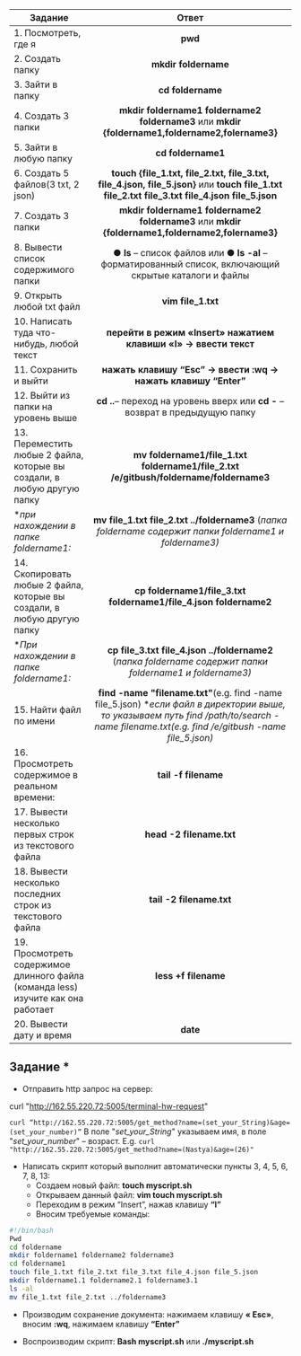 | Задание                     | Ответ           | 
| -------------              |:-------------:| 
| 1. Посмотреть, где я                  | **pwd** | 
| 2. Создать папку                  | **mkdir foldername** |   
| 3. Зайти в папку | **cd foldername**|        
| 4. Создать 3 папки |  **mkdir foldername1 foldername2 foldername3**   или  **mkdir {foldername1,foldername2,folername3}** |
| 5. Зайти в любую папку             | **cd foldername1**|    
| 6. Создать 5 файлов(3 txt, 2 json)              | **touch {file_1.txt, file_2.txt, file_3.txt, file_4.json, file_5.json}** или **touch file_1.txt file_2.txt file_3.txt    file_4.json file_5.json**      |  
| 7. Создать 3 папки              | **mkdir foldername1 foldername2 foldername3**   или  **mkdir {foldername1,foldername2,folername3}**      |  
| 8. Вывести список содержимого папки  | **● ls** – список файлов   или **● ls -al**  – форматированный список, включающий скрытые каталоги и файлы     |  
| 9. Открыть любой txt файл            | **vim file_1.txt** |  
| 10. Написать туда что-нибудь, любой текст        | **перейти в режим «Insert» нажатием клавиши  «I» → ввести текст**     |  
| 11. Сохранить и выйти              | **нажать клавишу “Esc” → ввести :wq → нажать клавишу “Enter”**      |  
| 12. Выйти из папки на уровень выше              | **cd ..**– переход на уровень вверх  или **cd -**  –возврат в предыдущую папку      |  
| 13. Переместить любые 2 файла, которые вы создали, в любую другую папку              | **mv foldername1/file_1.txt foldername1/file_2.txt /e/gitbush/foldername/foldername3**      |  
| **при нахождении в папке foldername1:*              | **mv file_1.txt file_2.txt  ../foldername3** (*папка foldername содержит папки foldername1 и foldername3)*      |  
| 14. Скопировать любые 2 файла, которые вы создали, в любую другую папку              | **cp foldername1/file_3.txt foldername1/file_4.json foldername2**      |  
| **При нахождении в папке foldername1:*              | **cp file_3.txt file_4.json ../foldername2** (*папка foldername содержит папки foldername1 и foldername3)*   |  
| 15. Найти файл по имени              | **find -name "filename.txt"**(e.g. find -name file_5.json) **если файл в директории выше, то указываем путь find /path/to/search -name filename.txt(e.g. find /e/gitbush -name file_5.json)*      |  
| 16. Просмотреть содержимое в реальном времени: | **tail -f filename**     |  
| 17. Вывести несколько первых строк из текстового файла             | **head -2 filename.txt**      | 
| 18. Вывести несколько последних строк из текстового файла              | **tail -2 filename.txt**    | 
| 19. Просмотреть содержимое длинного файла (команда less) изучите как она работает              | **less +f filename**     | 
| 20. Вывести дату и время              | **date**      | 




## Задание *
- Отправить http запрос на сервер: 

curl "http://162.55.220.72:5005/terminal-hw-request"

`curl “http://162.55.220.72:5005/get_method?name=(set_your_String)&age=(set_your_number)”`
В поле "*set_your_String*" указываем имя, в поле "*set_your_number*" – возраст. E.g. `curl "http://162.55.220.72:5005/get_method?name=(Nastya)&age=(26)"`

- Написать скрипт который выполнит автоматически пункты 3, 4, 5, 6, 7, 8, 13:
  - Создаем новый файл: **touch myscript.sh**
  - Открываем данный файл: **vim touch myscript.sh**
  - Переходим в режим “Insert”, нажав клавишу **“I”**
  - Вносим требуемые команды:

```bash
#!/bin/bash
Pwd
cd foldername
mkdir foldername1 foldername2 foldername3
cd foldername1
touch file_1.txt file_2.txt file_3.txt file_4.json file_5.json
mkdir foldername1.1 foldername2.1 foldername3.1
ls -al
mv file_1.txt file_2.txt ../foldername3
```

   +  Производим сохранение документа: нажимаем клавишу **« Esc»**, вносим **:wq**, нажимаем клавишу **“Enter”**
   - Воспроизводим скрипт: **Bash myscript.sh**  или **./myscript.sh**
